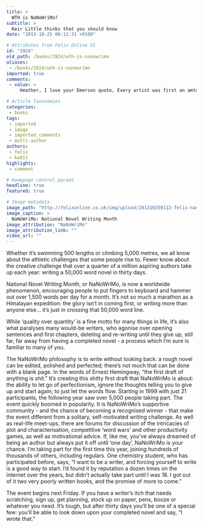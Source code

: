 ```yaml
---
title: >
  WTH is NaNoWriMo?
subtitle: >
  Keir Little thinks that you should know
date: "2013-10-25 00:12:31 +0100"

# Attributes from Felix Online V1
id: "3924"
old_path: /books/3924/wth-is-nanowrimo
aliases:
 - /books/3924/wth-is-nanowrimo
imported: true
comments:
 - value: >
     Heather, I love your Emerson quote, Every artist was first an amtuaer. A friend, who also attended the conference, and I were just talking about that subject. In any creative endeavor, periods of verbal self-flagellation are inevitable. When I was painting, we called it the Uglies. That term still works in my writing. I force myself to work through it. Writing everyday (with occasional exceptions) is a rule. I put pen to paper, or fingertips to keys for at least an hour. That usually turns into two or four. My mantra is Just do it. (By the way, I used that term before Niki!),Jan, I'm so glad! You are on my list of authors to ask for an<a href="http://zkhrqjdkqu.com"> iinvretew</a>. It's a short list thus far, but a list nonetheless. With the storm and power outage we just had (our power was just restored at noon today) I had extra reading time, much by candlelight and flashlight, since I couldn't use computer or many other things. It would be wonderful to be able to read more during the ho

# Article Taxonomies
categories:
 - books
tags:
 - imported
 - image
 - imported_comments
 - multi-author
authors:
 - felix
 - kw911
highlights:
 - comment

# Homepage control params
headline: true
featured: true

# Image metadata
image_path: "http://felixonline.co.uk/img/upload/201310250112-felix-nanowrimo.png"
image_caption: >
  NaNoWriMo: National Novel Writing Month
image_attribution: "NaNoWriMo"
image_attribution_link: ""
video_url: ""
---
```


Whether it’s swimming 500 lengths or climbing 5,000 metres, we all know about the athletic challenges that some people rise to. Fewer know about the creative challenge that over a quarter of a million aspiring authors take up each year: writing a 50,000 word novel in thirty days.

National Novel Writing Month, or NaNoWriMo, is now a worldwide phenomenon, encouraging people to put fingers to keyboard and hammer out over 1,500 words per day for a month. It’s not so much a marathon as a Himalayan expedition: the glory isn’t in coming first, or writing more than anyone else… it’s just in crossing that 50,000 word line.

While ‘quality over quantity’ is a fine motto for many things in life, it’s also what paralyses many would-be writers, who agonise over opening sentences and first chapters, deleting and re-writing until they give up, still far, far away from having a completed novel - a process which I’m sure is familiar to many of you.

The NaNoWriMo philosophy is to write without looking back: a rough novel can be edited, polished and perfected; there’s not much that can be done with a blank page. In the words of Ernest Hemingway, “the first draft of anything is shit.” It’s creating this shitty first draft that NaNoWriMo is about: the ability to let go of perfectionism, ignore the thoughts telling you to give up and start again; to just let the words flow.
 Starting in 1999 with just 21 participants, the following year saw over 5,000 people taking part. The event quickly boomed in popularity. It is NaNoWriMo’s supportive community - and the chance of becoming a recognised winner - that make the event different from a solitary, self-motivated writing challenge. As well as real-life meet-ups, there are forums for discussion of the intricacies of plot and characterisation, competitive ‘word wars’ and other productivity games, as well as motivational advice.
 If, like me, you’ve always dreamed of being an author but always put it off until ‘one day’, NaNoWriMo is your chance. I’m taking part for the first time this year, joining hundreds of thousands of others, including regulars. One chemistry student, who has participated before, says, “I want to be a writer, and forcing yourself to write is a good way to start. I’d found it by reputation a dozen times on the internet over the years, but didn’t actually take part until I was 18. I got out of it two very poorly written books, and the promise of more to come.”

The event begins next Friday. If you have a writer’s itch that needs scratching, sign up, get planning, stock up on paper, pens, booze or whatever you need. It’s tough, but after thirty days you’ll be one of a special few: you’ll be able to look down upon your completed novel and say, “I wrote that.”
